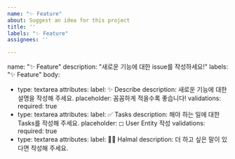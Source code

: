 ```yaml
---
name: "✨ Feature"
about: Suggest an idea for this project
title: ''
labels: "✨ Feature"
assignees: ''

---
```


name: "✨ Feature"
description: "새로운 기능에 대한 issue를 작성하세요!"
labels: "✨ Feature"
body:
  - type: textarea
    attributes:
      label: ✨ Describe
      description: 새로운 기능에 대한 설명을 작성해 주세요.
      placeholder: 꼼꼼하게 적을수록 좋습니다!
    validations:
      required: true
  - type: textarea
    attributes:
      label: ✅ Tasks
      description: 해야 하는 일에 대한 Tasks를 작성해 주세요.
      placeholder: ◻︎ User Entity 작성
    validations:
      required: true
  - type: textarea
    attributes:
      label: 🙋🏻 Halmal
      description: 더 하고 싶은 말이 있다면 작성해 주세요.
